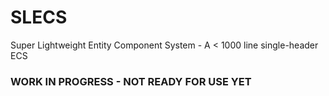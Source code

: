 # SLECS
Super Lightweight Entity Component System - A < 1000 line single-header ECS

### WORK IN PROGRESS - NOT READY FOR USE YET
